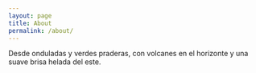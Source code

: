 ```yaml
---
layout: page
title: About
permalink: /about/
---
```


Desde onduladas y verdes praderas, con volcanes en el horizonte y una suave brisa helada del este.
